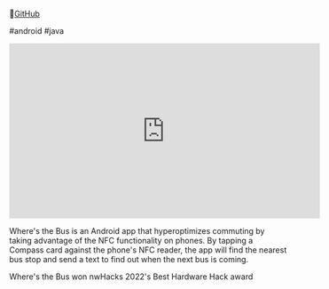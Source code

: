 🐙<a href="https://github.com/jerrydngzh/wtb-busTime" target="_blank">GitHub</a>

#android  #java

<iframe width="560" height="315" src="https://www.youtube.com/embed/wkJdJSV7058?si=puA5tAj8t_5pMUyK" title="YouTube video player" frameborder="0" allow="accelerometer; autoplay; clipboard-write; encrypted-media; gyroscope; picture-in-picture; web-share" referrerpolicy="strict-origin-when-cross-origin" allowfullscreen></iframe>

Where's the Bus is an Android app that hyperoptimizes commuting by taking advantage of the NFC functionality on phones. By tapping a Compass card against the phone's NFC reader, the app will find the nearest bus stop and send a text to find out when the next bus is coming. 

Where's the Bus won nwHacks 2022's Best Hardware Hack award